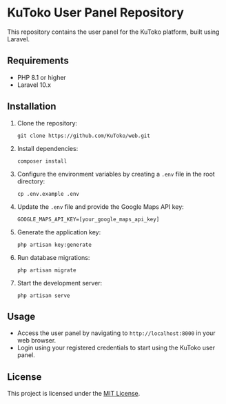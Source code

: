 # KuToko User Panel Repository

This repository contains the user panel for the KuToko platform, built using Laravel.

## Requirements
- PHP 8.1 or higher
- Laravel 10.x

## Installation
1. Clone the repository:
   ```
   git clone https://github.com/KuToko/web.git
   ```
2. Install dependencies:
   ```
   composer install
   ```
3. Configure the environment variables by creating a `.env` file in the root directory:
   ```
   cp .env.example .env
   ```
4. Update the `.env` file and provide the Google Maps API key:
   ```
   GOOGLE_MAPS_API_KEY=[your_google_maps_api_key]
   ```
5. Generate the application key:
   ```
   php artisan key:generate
   ```
6. Run database migrations:
   ```
   php artisan migrate
   ```
7. Start the development server:
   ```
   php artisan serve
   ```

## Usage
- Access the user panel by navigating to `http://localhost:8000` in your web browser.
- Login using your registered credentials to start using the KuToko user panel.

## License
This project is licensed under the [MIT License](LICENSE).
